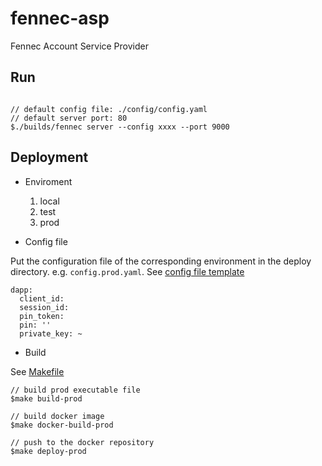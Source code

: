 # fennec-asp
Fennec Account Service Provider

## Run

```

// default config file: ./config/config.yaml
// default server port: 80
$./builds/fennec server --config xxxx --port 9000
```

## Deployment

* Enviroment
    1. local
    2. test
    3. prod
   
* Config file

Put the configuration file of the corresponding environment in the deploy directory. e.g. `config.prod.yaml`. See [config file template](deploy/config.yaml.tpl)

```
dapp:
  client_id: 
  session_id: 
  pin_token: 
  pin: ''
  private_key: ~
```

* Build

See [Makefile](Makefile)

```
// build prod executable file
$make build-prod

// build docker image
$make docker-build-prod

// push to the docker repository
$make deploy-prod
```

